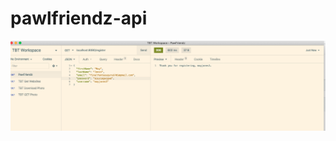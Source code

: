 # pawlfriendz-api
![Image](https://raw.githubusercontent.com/finalfantasyfan87/pawlfriendz-api/master/Screen%20Shot%202020-05-02%20at%205.51.42%20AM.png)
